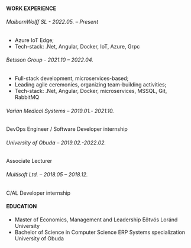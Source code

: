 #### WORK EXPERIENCE 
###### MaibornWolff SL - 2022.05. – Present
- Azure IoT Edge;
- Tech-stack: .Net, Angular, Docker, IoT, Azure, Grpc
###### Betsson Group - 2021.10 – 2022.04.
- Full-stack development, microservices-based; 
- Leading agile ceremonies, organizing team-building activities; 
- Tech-stack: .Net, Angular, Docker, microservices, MSSQL, Git, RabbitMQ 
###### Varian Medical Systems – 2019.01.- 2021.10. 
DevOps Engineer / Software Developer internship
###### University of Obuda – 2019.02.-2022.02. 
Associate Lecturer
###### Multisoft Ltd. – 2018.05 – 2018.12. 
C/AL Developer internship 

#### EDUCATION 
- Master of Economics, Management and Leadership Eötvös Loránd University
- Bachelor of Science in Computer Science ERP Systems specialization University of Obuda
